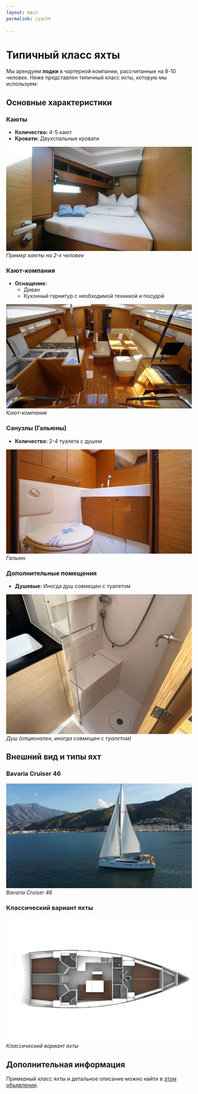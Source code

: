 ```yaml
---
layout: main
permalink: /yacht

---
```


# Типичный класс яхты

Мы арендуем **лодки** в чартерной компании, рассчитанные на 8-10 человек. Ниже представлен типичный класс яхты, которую мы используем:

## Основные характеристики

### Каюты
- **Количество:** 4-5 кают
- **Кровати:** Двухспальные кровати

![Пример каюты на 2х человек](./attachments/5df7669647b0b542743989ce.jpeg)  
*Пример каюты на 2-х человек*

### Кают-компания
- **Оснащение:**
  - Диван
  - Кухонный гарнитур с необходимой техникой и посудой

![Кают-компания](./attachments/5e6a0b4eda9c03650c08953e.jpeg)  
*Кают-компания*

### Санузлы (Гальюны)
- **Количество:** 2-4 туалета с душем

![Гальюн](./attachments/5df7669647b0b542743989d1.jpeg)  
*Гальюн*

### Дополнительные помещения
- **Душевые:** Иногда душ совмещен с туалетом

![Душ](./attachments/66f121ee96a67504c20b9b6a.jpg)  
*Душ (опционален, иногда совмещен с туалетом)*

## Внешний вид и типы яхт

### Bavaria Cruiser 46
![Bavaria Cruiser 46](./attachments/63d248d0d7c82dc7ac02df6a.jpg)  
*Bavaria Cruiser 46*

### Классический вариант яхты
![Классический вариант яхты](./attachments/5dcd67e917f24d509603e5c5.jpeg)  
*Классический вариант яхты*

## Дополнительная информация

Примерный класс яхты и детальное описание можно найти в [этом объявлении](https://www.boataround.com/ru/yachta/jeanneau-sun-odyssey-490-senorita?checkIn=2024-09-07&checkOut=2024-09-14).


